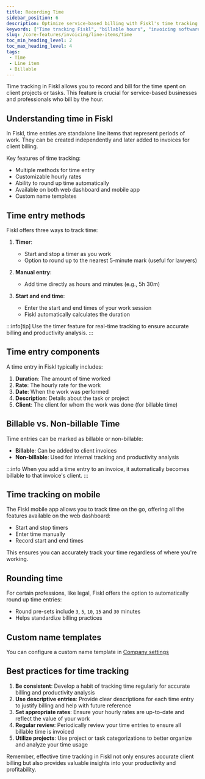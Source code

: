 ```yaml
---
title: Recording Time
sidebar_position: 6
description: Optimize service-based billing with Fiskl's time tracking. Ensure accurate invoicing and efficient management of billable hours.
keywords: ["Time tracking Fiskl", "billable hours", "invoicing software", "time management", "service businesses"]
slug: /core-features/invoicing/line-items/time
toc_min_heading_level: 2
toc_max_heading_level: 4
tags:
 - Time
 - Line item
 - Billable
---
```


Time tracking in Fiskl allows you to record and bill for the time spent on client projects or tasks. This feature is crucial for service-based businesses and professionals who bill by the hour.

## Understanding time in Fiskl

In Fiskl, time entries are standalone line items that represent periods of work. They can be created independently and later added to invoices for client billing.

Key features of time tracking:

- Multiple methods for time entry
- Customizable hourly rates
- Ability to round up time automatically
- Available on both web dashboard and mobile app
- Custom name templates

## Time entry methods

Fiskl offers three ways to track time:

1. **Timer**:
   - Start and stop a timer as you work
   - Option to round up to the nearest 5-minute mark (useful for lawyers)

2. **Manual entry**:
   - Add time directly as hours and minutes (e.g., 5h 30m)

3. **Start and end time**:
   - Enter the start and end times of your work session
   - Fiskl automatically calculates the duration

:::info[tip]
Use the timer feature for real-time tracking to ensure accurate billing and productivity analysis.
:::

## Time entry components

A time entry in Fiskl typically includes:

1. **Duration**: The amount of time worked
2. **Rate**: The hourly rate for the work
3. **Date**: When the work was performed
4. **Description**: Details about the task or project
5. **Client**: The client for whom the work was done (for billable time)

## Billable vs. Non-billable Time

Time entries can be marked as billable or non-billable:

- **Billable**: Can be added to client invoices
- **Non-billable**: Used for internal tracking and productivity analysis

:::info
When you add a time entry to an invoice, it automatically becomes billable to that invoice's client.
:::

## Time tracking on mobile

The Fiskl mobile app allows you to track time on the go, offering all the features available on the web dashboard:

- Start and stop timers
- Enter time manually
- Record start and end times

This ensures you can accurately track your time regardless of where you're working.

## Rounding time

For certain professions, like legal, Fiskl offers the option to automatically round up time entries:

- Round pre-sets include `3`, `5`, `10`, `15` and `30` minutes
- Helps standardize billing practices

## Custom name templates

You can configure a custom name template in [Company settings](../../Settings-Configurations/company-settings#time-name-template)

## Best practices for time tracking

1. **Be consistent**: Develop a habit of tracking time regularly for accurate billing and productivity analysis
2. **Use descriptive entries**: Provide clear descriptions for each time entry to justify billing and help with future reference
3. **Set appropriate rates**: Ensure your hourly rates are up-to-date and reflect the value of your work
4. **Regular review**: Periodically review your time entries to ensure all billable time is invoiced
5. **Utilize projects**: Use project or task categorizations to better organize and analyze your time usage

Remember, effective time tracking in Fiskl not only ensures accurate client billing but also provides valuable insights into your productivity and profitability.
